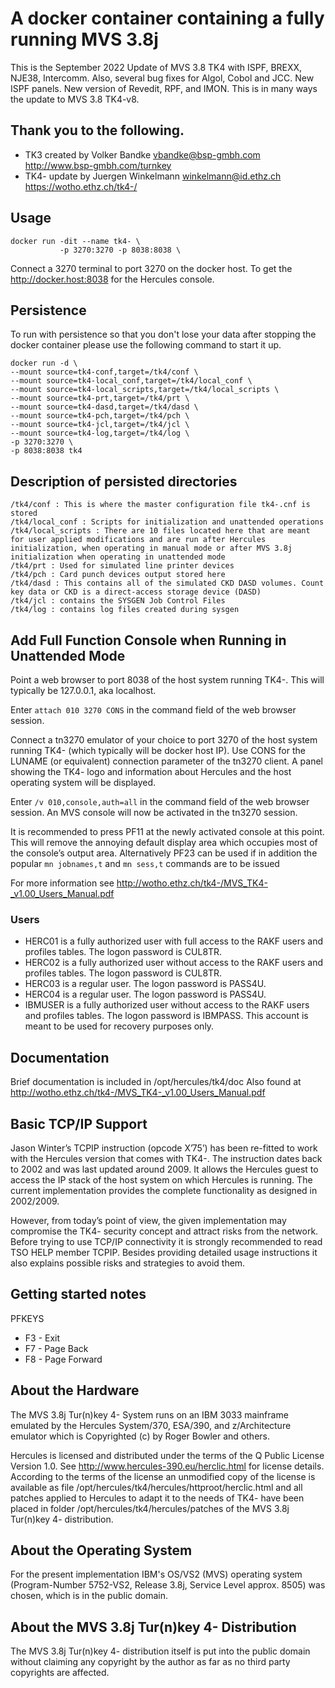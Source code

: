 # A docker container containing a fully running MVS 3.8j
This is the September 2022 Update of MVS 3.8 TK4 with ISPF, BREXX, NJE38, Intercomm. Also, several bug fixes for Algol, Cobol and JCC. New ISPF panels.  New version of Revedit, RPF, and IMON.  This is in many ways the update to MVS 3.8 TK4-v8. 

## Thank you to the following.
* TK3 created by Volker Bandke       vbandke@bsp-gmbh.com http://www.bsp-gmbh.com/turnkey
* TK4- update by Juergen Winkelmann  winkelmann@id.ethz.ch https://wotho.ethz.ch/tk4-/

## Usage

```
docker run -dit --name tk4- \
           -p 3270:3270 -p 8038:8038 \
```

Connect a 3270 terminal to port 3270 on the docker host.
To get the http://docker.host:8038 for the Hercules console.

## Persistence
To run with persistence so that you don't lose your data after stopping the docker container please use the following command to start it up.
```
docker run -d \
--mount source=tk4-conf,target=/tk4/conf \
--mount source=tk4-local_conf,target=/tk4/local_conf \
--mount source=tk4-local_scripts,target=/tk4/local_scripts \
--mount source=tk4-prt,target=/tk4/prt \
--mount source=tk4-dasd,target=/tk4/dasd \
--mount source=tk4-pch,target=/tk4/pch \
--mount source=tk4-jcl,target=/tk4/jcl \
--mount source=tk4-log,target=/tk4/log \
-p 3270:3270 \
-p 8038:8038 tk4
```
## Description of persisted directories
```
/tk4/conf : This is where the master configuration file tk4-.cnf is stored
/tk4/local_conf : Scripts for initialization and unattended operations
/tk4/local_scripts : There are 10 files located here that are meant for user applied modifications and are run after Hercules initialization, when operating in manual mode or after MVS 3.8j initialization when operating in unattended mode
/tk4/prt : Used for simulated line printer devices
/tk4/pch : Card punch devices output stored here
/tk4/dasd : This contains all of the simulated CKD DASD volumes. Count key data or CKD is a direct-access storage device (DASD)
/tk4/jcl : contains the SYSGEN Job Control Files
/tk4/log : contains log files created during sysgen
```
## Add Full Function Console when Running in Unattended Mode

Point a web browser to port 8038 of the host system running TK4-. This will typically
be 127.0.0.1, aka localhost.

Enter ```attach 010 3270 CONS``` in the command field of the web browser session.

Connect a tn3270 emulator of your choice to port 3270 of the host system running
TK4- (which typically will be docker host IP). Use CONS for the LUNAME (or equivalent)
connection parameter of the tn3270 client. A panel showing the TK4- logo and
information about Hercules and the host operating system will be displayed.

Enter ```/v 010,console,auth=all``` in the command field of the web browser session. An MVS console will now be
activated in the tn3270 session.

It is recommended to press PF11 at the newly activated console at this point. This will remove the annoying default display area which occupies most of the console’s output area. Alternatively PF23 can be used if in addition the popular ```mn jobnames,t``` and ```mn sess,t``` commands are to be issued

For more information see http://wotho.ethz.ch/tk4-/MVS_TK4-_v1.00_Users_Manual.pdf

### Users

- HERC01 is a fully authorized user with full access to the RAKF users and profiles
tables. The logon password is CUL8TR.
- HERC02 is a fully authorized user without access to the RAKF users and profiles
tables. The logon password is CUL8TR.
- HERC03 is a regular user. The logon password is PASS4U.
- HERC04 is a regular user. The logon password is PASS4U.
- IBMUSER is a fully authorized user without access to the RAKF users and profiles
tables. The logon password is IBMPASS. This account is meant to be used for
recovery purposes only.

## Documentation

Brief documentation is included in /opt/hercules/tk4/doc
Also found at http://wotho.ethz.ch/tk4-/MVS_TK4-_v1.00_Users_Manual.pdf

## Basic TCP/IP Support

Jason Winter’s TCPIP instruction (opcode X’75’) has been re-fitted to work with the Hercules version that comes with TK4-. The instruction dates back to 2002 and was last updated around 2009. It allows the Hercules guest to access the IP stack of the host system on which Hercules is running. The current implementation provides the complete functionality as
designed in 2002/2009.

However, from today’s point of view, the given implementation may compromise the TK4- security concept and attract risks from the network. Before trying to use TCP/IP connectivity it is strongly recommended to read TSO HELP member TCPIP. Besides providing detailed usage instructions it also explains possible risks and strategies to avoid them.

## Getting started notes

PFKEYS

* F3 - Exit
* F7 - Page Back
* F8 - Page Forward

## About the Hardware
The MVS 3.8j Tur(n)key 4- System runs on an IBM 3033 mainframe emulated by the Hercules System/370, ESA/390, and z/Architecture emulator which is Copyrighted (c) by Roger Bowler and others.

Hercules is licensed and distributed under the terms of the Q Public License Version 1.0. See http://www.hercules-390.eu/herclic.html for license details. According to the terms of the license an unmodified copy of the license is available as file /opt/hercules/tk4/hercules/httproot/herclic.html and all patches applied to Hercules to adapt it to the needs of TK4- have been placed in folder /opt/hercules/tk4/hercules/patches of the MVS 3.8j Tur(n)key 4- distribution.

## About the Operating System
For the present implementation IBM's OS/VS2 (MVS) operating system (Program-Number 5752-VS2, Release 3.8j, Service Level approx. 8505) was chosen, which is in the public domain.

## About the MVS 3.8j Tur(n)key 4- Distribution
The MVS 3.8j Tur(n)key 4- distribution itself is put into the public domain without claiming any copyright by the author as far as no third party copyrights are affected.
